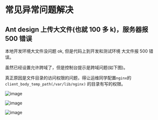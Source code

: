 # 常见异常问题解决

## Ant design 上传大文件(也就 100 多 k)，服务器报 500 错误

本地开发环境大文件没问题 ok, 但是代码上到开发和测试环境 大文件报 500 错误。

虽然已经设置允许跨域了，但是控制台提示是跨域问题(如下图)。

真正原因是文件目录的访问权限的问题，得让运维同学配置`nginx`的 `client_body_temp_path(/var/lib/nginx)` 的目录有写的权限。

![image](https://user-images.githubusercontent.com/32337542/71657541-4b8d4c00-2d7b-11ea-82be-f9ad875606b7.png)

![image](https://user-images.githubusercontent.com/32337542/71657575-79729080-2d7b-11ea-8aea-26ca72ae3547.png)

![image](https://user-images.githubusercontent.com/32337542/71657613-9dce6d00-2d7b-11ea-9d8e-d61832a5ad8e.png)
